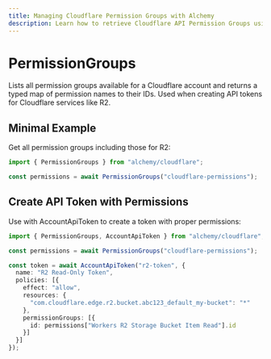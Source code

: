 ```yaml
---
title: Managing Cloudflare Permission Groups with Alchemy
description: Learn how to retrieve Cloudflare API Permission Groups using Alchemy to help construct API token policies.
---
```


# PermissionGroups

Lists all permission groups available for a Cloudflare account and returns a typed map of permission names to their IDs. Used when creating API tokens for Cloudflare services like R2.

## Minimal Example

Get all permission groups including those for R2:

```ts
import { PermissionGroups } from "alchemy/cloudflare";

const permissions = await PermissionGroups("cloudflare-permissions");
```

## Create API Token with Permissions

Use with AccountApiToken to create a token with proper permissions:

```ts
import { PermissionGroups, AccountApiToken } from "alchemy/cloudflare";

const permissions = await PermissionGroups("cloudflare-permissions");

const token = await AccountApiToken("r2-token", {
  name: "R2 Read-Only Token", 
  policies: [{
    effect: "allow",
    resources: {
      "com.cloudflare.edge.r2.bucket.abc123_default_my-bucket": "*"
    },
    permissionGroups: [{
      id: permissions["Workers R2 Storage Bucket Item Read"].id
    }]
  }]
});
```